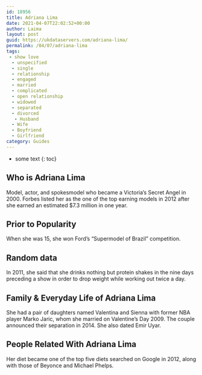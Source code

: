 ```yaml
---
id: 18956
title: Adriana Lima
date: 2021-04-07T22:02:52+00:00
author: Laima
layout: post
guid: https://ukdataservers.com/adriana-lima/
permalink: /04/07/adriana-lima
tags:
 - show love
  - unspecified
  - single
  - relationship
  - engaged
  - married
  - complicated
  - open relationship
  - widowed
  - separated
  - divorced
   - Husband
  - Wife
  - Boyfriend
  - Girlfriend
category: Guides
---
```


* some text
{: toc}


## Who is Adriana Lima
                  
                  
                  
Model, actor, and spokesmodel who became a Victoria&#8217;s Secret Angel in 2000. Forbes listed her as the one of the top earning models in 2012 after she earned an estimated $7.3 million in one year.
                  
              
            
              
            
                
                
                
## Prior to Popularity
                  
                  
                  
When she was 15, she won Ford&#8217;s &#8220;Supermodel of Brazil&#8221; competition.
                  
              
            
              
            
                
                
                
## Random data
                  
                  
                  
In 2011, she said that she drinks nothing but protein shakes in the nine days preceding a show in order to drop weight while working out twice a day.
                  
              
            
              
            
                
                
                
## Family & Everyday Life of Adriana Lima
                  
                  
                  
She had a pair of daughters named Valentina and Sienna with former NBA player Marko Jaric, whom she married on Valentine&#8217;s Day 2009. The couple announced their separation in 2014. She also dated Emir Uyar.
                  
              
            
              
            
                
                
                
## People Related With Adriana Lima
                  
                  
                  
Her diet became one of the top five diets searched on Google in 2012, along with those of Beyonce and Michael Phelps.
                  
              
            
              
            
                
              
            
              
              
            
            
              
            
          
          
          